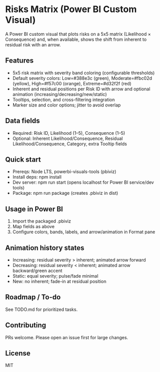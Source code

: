 # Risks Matrix (Power BI Custom Visual)

A Power BI custom visual that plots risks on a 5x5 matrix (Likelihood × Consequence) and, when available, shows the shift from inherent to residual risk with an arrow.

## Features
- 5x5 risk matrix with severity band coloring (configurable thresholds)
- Default severity colors: Low=#388e3c (green), Moderate=#fbc02d (yellow), High=#f57c00 (orange), Extreme=#d32f2f (red)
- Inherent and residual positions per Risk ID with arrow and optional animation (increasing/decreasing/new/static)
- Tooltips, selection, and cross-filtering integration
- Marker size and color options; jitter to avoid overlap

## Data fields
- Required: Risk ID, Likelihood (1–5), Consequence (1–5)
- Optional: Inherent Likelihood/Consequence, Residual Likelihood/Consequence, Category, extra Tooltip fields

## Quick start
- Prereqs: Node LTS, powerbi-visuals-tools (pbiviz)
- Install deps: npm install
- Dev server: npm run start (opens localhost for Power BI service/dev tools)
- Package: npm run package (creates .pbiviz in dist)

## Usage in Power BI
1) Import the packaged .pbiviz
2) Map fields as above
3) Configure colors, bands, labels, and arrow/animation in Format pane

## Animation history states
- Increasing: residual severity > inherent; animated arrow forward
- Decreasing: residual severity < inherent; animated arrow backward/green accent
- Static: equal severity; pulse/fade minimal
- New: no inherent; fade-in at residual position

## Roadmap / To-do
See TODO.md for prioritized tasks.

## Contributing
PRs welcome. Please open an issue first for large changes.

## License
MIT
